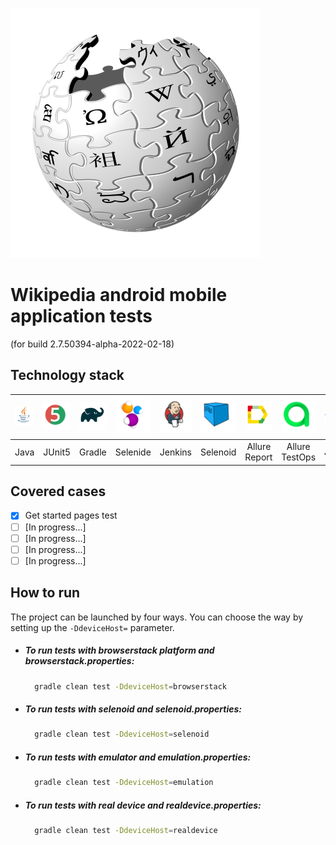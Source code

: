 ![](https://github.com/w3code/mobile-auto-project/blob/ae214a2b3f0579314588b6d42a60641563e5589a/assets/icons/wikipedia_logo.svg "Wikipedia android mobile application tests")

# Wikipedia android mobile application tests

(for build 2.7.50394-alpha-2022-02-18)

## Technology stack

|![](https://github.com/w3code/mobile-auto-project/blob/ae214a2b3f0579314588b6d42a60641563e5589a/assets/icons/java.svg "Java")|![](https://github.com/w3code/mobile-auto-project/blob/ae214a2b3f0579314588b6d42a60641563e5589a/assets/icons/junit5.svg "JUnit5")|![](https://github.com/w3code/mobile-auto-project/blob/ae214a2b3f0579314588b6d42a60641563e5589a/assets/icons/gradle.svg "Gradle")|![](https://github.com/w3code/mobile-auto-project/blob/ae214a2b3f0579314588b6d42a60641563e5589a/assets/icons/selenide.svg "Selenide")|![](https://github.com/w3code/mobile-auto-project/blob/ae214a2b3f0579314588b6d42a60641563e5589a/assets/icons/jenkins.svg "Jenkins")|![](https://github.com/w3code/mobile-auto-project/blob/ae214a2b3f0579314588b6d42a60641563e5589a/assets/icons/selenoid.svg "Selenoid")|![](https://github.com/w3code/mobile-auto-project/blob/ae214a2b3f0579314588b6d42a60641563e5589a/assets/icons/allurereport.svg "Allure Report")|![](https://github.com/w3code/mobile-auto-project/blob/ae214a2b3f0579314588b6d42a60641563e5589a/assets/icons/alluretestops.svg "Allure TestOps")|![](https://github.com/w3code/mobile-auto-project/blob/ae214a2b3f0579314588b6d42a60641563e5589a/assets/icons/jira.svg "Jira")|![](https://github.com/w3code/mobile-auto-project/blob/ae214a2b3f0579314588b6d42a60641563e5589a/assets/icons/telegram.svg "Telegram")|
| :--------: |:--------: | :--------: | :--------: | :--------: | :--------: | :--------: | :--------: | :--------: | :--------: |
| Java | JUnit5 | Gradle | Selenide | Jenkins | Selenoid | Allure Report | Allure TestOps | Jira | Telegram

## Covered cases

- [x] Get started pages test
- [ ] [In progress...]
- [ ] [In progress...]
- [ ] [In progress...]
- [ ] [In progress...]

## How to run

The project can be launched by four ways. You can choose the way by setting up the `-DdeviceHost=` parameter.

- ##### To run tests with browserstack platform and browserstack.properties:

    ```sh
      gradle clean test -DdeviceHost=browserstack
    ```

- ##### To run tests with selenoid and selenoid.properties:

    ```sh
      gradle clean test -DdeviceHost=selenoid
    ```

- ##### To run tests with emulator and emulation.properties:

    ```sh
      gradle clean test -DdeviceHost=emulation
    ```

- ##### To run tests with real device and realdevice.properties:

    ```sh
      gradle clean test -DdeviceHost=realdevice
    ```

